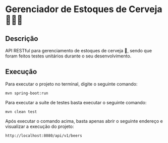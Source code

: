 # Gerenciador de Estoques de Cerveja :beer::beer::beer:

## Descrição

API RESTful para gerenciamento de estoques de cerveja :beers:, sendo que foram feitos testes unitários durante o seu desenvolvimento.

## Execução

Para executar o projeto no terminal, digite o seguinte comando:

```shell script
mvn spring-boot:run 
```

Para executar a suíte de testes basta executar o seguinte comando:

```shell script
mvn clean test
```

Após executar o comando acima, basta apenas abrir o seguinte endereço e visualizar a execução do projeto:

```
http://localhost:8080/api/v1/beers
```





